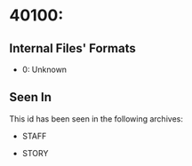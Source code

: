 # 40100: 

## Internal Files' Formats
- 0: Unknown

## Seen In

This id has been seen in the following archives:  

- STAFF  

- STORY  
